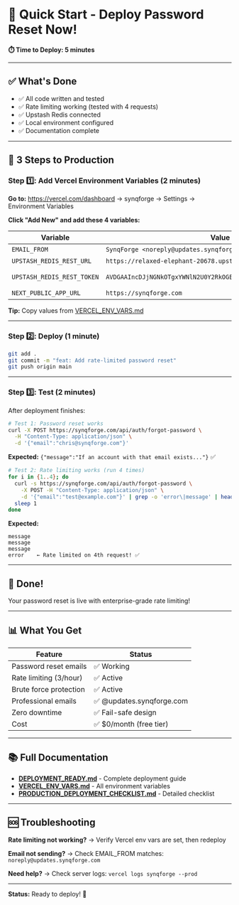 # 🚀 Quick Start - Deploy Password Reset Now!

**⏱️ Time to Deploy: 5 minutes**

---

## ✅ What's Done

- ✅ All code written and tested
- ✅ Rate limiting working (tested with 4 requests)
- ✅ Upstash Redis connected
- ✅ Local environment configured
- ✅ Documentation complete

---

## 🎯 3 Steps to Production

### Step 1️⃣: Add Vercel Environment Variables (2 minutes)

**Go to:** https://vercel.com/dashboard → synqforge → Settings → Environment Variables

**Click "Add New" and add these 4 variables:**

| Variable | Value | Environments |
|----------|-------|--------------|
| `EMAIL_FROM` | `SynqForge <noreply@updates.synqforge.com>` | All 3 ✅ |
| `UPSTASH_REDIS_REST_URL` | `https://relaxed-elephant-20678.upstash.io` | All 3 ✅ |
| `UPSTASH_REDIS_REST_TOKEN` | `AVDGAAIncDJjNGNkOTgxYWNlN2U0Y2RkOGExMDJkYjNhOTJiZDQ3OHAyMjA2Nzg` | All 3 ✅ (Mark Sensitive) |
| `NEXT_PUBLIC_APP_URL` | `https://synqforge.com` | Production ✅ |

**Tip:** Copy values from [VERCEL_ENV_VARS.md](VERCEL_ENV_VARS.md)

---

### Step 2️⃣: Deploy (1 minute)

```bash
git add .
git commit -m "feat: Add rate-limited password reset"
git push origin main
```

---

### Step 3️⃣: Test (2 minutes)

After deployment finishes:

```bash
# Test 1: Password reset works
curl -X POST https://synqforge.com/api/auth/forgot-password \
  -H "Content-Type: application/json" \
  -d '{"email":"chris@synqforge.com"}'
```

**Expected:** `{"message":"If an account with that email exists..."}` ✅

```bash
# Test 2: Rate limiting works (run 4 times)
for i in {1..4}; do
  curl -s https://synqforge.com/api/auth/forgot-password \
    -X POST -H "Content-Type: application/json" \
    -d '{"email":"test@example.com"}' | grep -o 'error\|message' | head -1
  sleep 1
done
```

**Expected:**
```
message
message
message
error    ← Rate limited on 4th request! ✅
```

---

## 🎉 Done!

Your password reset is live with enterprise-grade rate limiting!

---

## 📊 What You Get

| Feature | Status |
|---------|--------|
| Password reset emails | ✅ Working |
| Rate limiting (3/hour) | ✅ Active |
| Brute force protection | ✅ Active |
| Professional emails | ✅ @updates.synqforge.com |
| Zero downtime | ✅ Fail-safe design |
| Cost | ✅ $0/month (free tier) |

---

## 📚 Full Documentation

- **[DEPLOYMENT_READY.md](DEPLOYMENT_READY.md)** - Complete deployment guide
- **[VERCEL_ENV_VARS.md](VERCEL_ENV_VARS.md)** - All environment variables
- **[PRODUCTION_DEPLOYMENT_CHECKLIST.md](PRODUCTION_DEPLOYMENT_CHECKLIST.md)** - Detailed checklist

---

## 🆘 Troubleshooting

**Rate limiting not working?**
→ Verify Vercel env vars are set, then redeploy

**Email not sending?**
→ Check EMAIL_FROM matches: `noreply@updates.synqforge.com`

**Need help?**
→ Check server logs: `vercel logs synqforge --prod`

---

**Status:** Ready to deploy! 🚀
